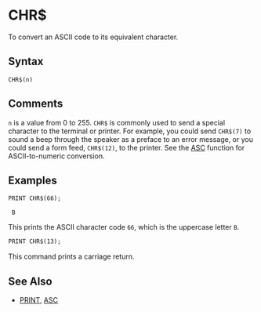 # CHR$

To convert an ASCII code to its equivalent character.

## Syntax

`CHR$(n)`

## Comments

`n` is a value from 0 to 255. `CHR$` is commonly used to send a special character to the terminal or printer. For example, you could send `CHR$(7)` to sound a beep through the speaker as a preface to an error message, or you could send a form feed, `CHR$(12)`, to the printer. See the [ASC](ASC) function for ASCII-to-numeric conversion.

## Examples

```vb
PRINT CHR$(66);
```

```text
 B
```

This prints the ASCII character code `66`, which is the uppercase letter `B`.

```vb
PRINT CHR$(13);
```

This command prints a carriage return.

## See Also

* [PRINT](PRINT), [ASC](ASC)
